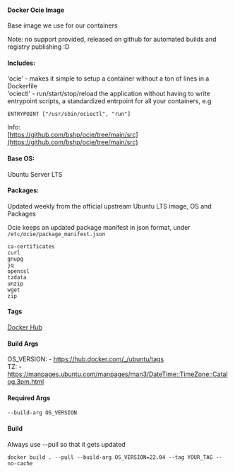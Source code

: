 #### Docker Ocie Image  
Base image we use for our containers
    
Note: no support provided, released on github for automated builds and registry publishing :D
    
#### Includes:    
'ocie' - makes it simple to setup a container without a ton of lines in a Dockerfile    
'ociectl' - run/start/stop/reload the application without having to write entrypoint scripts, a standardized entrpoint for all your containers, e.g 
````
ENTRYPOINT ["/usr/sbin/ociectl", "run"]
````
Info:    
[https://github.com/bshp/ocie/tree/main/src](https://github.com/bshp/ocie/tree/main/src)
    
#### Base OS:    
Ubuntu Server LTS
    
#### Packages:    
Updated weekly from the official upstream Ubuntu LTS image, OS and Packages
    
Ocie keeps an updated package manifest in json format, under ``/etc/ocie/package_manifest.json``
    
````
ca-certificates 
curl 
gnupg 
jq 
openssl 
tzdata 
unzip 
wget
zip
````
    
#### Tags
[Docker Hub](https://hub.docker.com/r/bshp/ocie/tags)
    
#### Build Args
OS_VERSION: - https://hub.docker.com/_/ubuntu/tags    
TZ: - https://manpages.ubuntu.com/manpages/man3/DateTime::TimeZone::Catalog.3pm.html    
    
#### Required Args
````
--build-arg OS_VERSION
````
#### Build
Always use --pull so that it gets updated
````
docker build . --pull --build-arg OS_VERSION=22.04 --tag YOUR_TAG --no-cache
````

